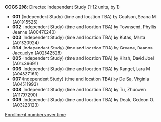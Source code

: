 **COGS 298**: Directed Independent Study (1–12 units, by 1)

- **001** (Independent Study) (time and location TBA) by Coulson, Seana M (A01915525)
- **002** (Independent Study) (time and location TBA) by Townsend, Phyllis Jeanne (A00470240)
- **003** (Independent Study) (time and location TBA) by Kutas, Marta (A01820924)
- **004** (Independent Study) (time and location TBA) by Greene, Deanna Jacquelyn (A02842528)
- **005** (Independent Study) (time and location TBA) by Kirsh, David Joel (A01436691)
- **006** (Independent Study) (time and location TBA) by Rangel, Lara M (A04827163)
- **007** (Independent Study) (time and location TBA) by De Sa, Virginia (A04511993)
- **008** (Independent Study) (time and location TBA) by Tu, Zhuowen (A11797290)
- **009** (Independent Study) (time and location TBA) by Deak, Gedeon O. (A03223123)

[Enrollment numbers over time](./COGS298.tsv)
